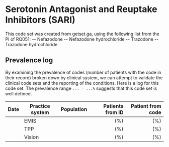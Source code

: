 # Serotonin Antagonist and Reuptake Inhibitors (SARI)  

This code set was created from getset.ga, using the following list from the PI of RQ051:
-- Nefazodone
-- Nefazodone hydrochloride
-- Trazodone
-- Trazodone hydrochloride


## Prevalence log

By examining the prevalence of codes (number of patients with the code in their record) broken down by clinical system, we can attempt to validate the clinical code sets and the reporting of the conditions. Here is a log for this code set. The prevalence range `... - ...%` suggests that this code set is well defined.

| Date       | Practice system | Population | Patients from ID | Patient from code |
| ---------- | --------------- | ---------- | ---------------: | ----------------: |
|            | EMIS            |            |              (%) |               (%) |
|            | TPP             |            |              (%) |               (%) |
|            | Vision          |            |              (%) |               (%) |